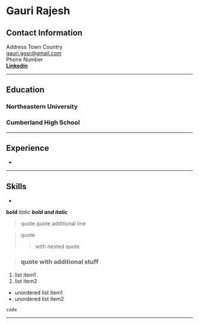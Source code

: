 
# Gauri Rajesh

## Contact Information

Address Town Country        
gauri.ggsr@gmail.com  
Phone Number   
**[Linkedin](https://www.linkedin.com/in/gauri-rajesh-4a46bb272/)**

---

## Education

### Northeastern University

### Cumberland High School

---

## Experience

- 

---

## Skills

- 

**bold**
*italic*
***bold and italic***

> quote
> quote additional line

> quote
>> with nested quote

> ### quote with additional stuff

1. list item1
2. list item2

- unordered list item1
- unordered list item2

`code`

---


